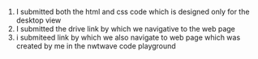 1) I submitted both the html and css code which is designed only for the desktop view
2) I submitted the drive link by which we navigative to the web page
3) i submiteed link by which we also navigate to web page which was created by me in the nwtwave code playground
